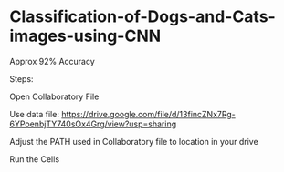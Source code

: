 # Classification-of-Dogs-and-Cats-images-using-CNN

Approx 92% Accuracy

Steps: 

Open Collaboratory File

Use data file: https://drive.google.com/file/d/13fincZNx7Rg-6YPoenbjTY740sOx4Grg/view?usp=sharing

Adjust the PATH used in Collaboratory file to location in your drive

Run the Cells
